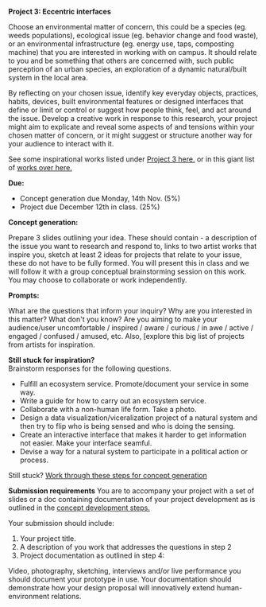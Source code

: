 **Project 3: Eccentric interfaces**

Choose an environmental matter of concern, this could be a species (eg. weeds populations), ecological issue (eg. behavior change and food waste), or an environmental infrastructure (eg. energy use, taps, composting machine) that you are interested in working with on campus. It should relate to you and be something that others are concerned with, such public perception of an urban species, an exploration of a dynamic natural/built system in the local area.   

By reflecting on your chosen issue, identify key everyday objects, practices, habits, devices, built environmental features or designed interfaces that define or limit or control or suggest how people think, feel, and act around the issue. Develop a creative work in response to this research, your project might aim to explicate and reveal some aspects of and tensions within your chosen matter of concern, or it might suggest or structure another way for your audience to interact with it. 

See some inspirational works listed under [Project 3 here.](www.des.tegabrain.com) or in this giant list of [works over here.](https://github.com/tegacodes/Dark-Ecology-Studio/blob/master/practice.md)

**Due:**   

* Concept generation due Monday, 14th Nov. (5%)  
* Project due December 12th in class. (25%)  

**Concept generation:**  

Prepare 3 slides outlining your idea. These should contain - a description of the issue you want to research and respond to, links to two artist works that inspire you, sketch at least 2 ideas for projects that relate to your issue, these do not have to be fully formed. You will present this in class and we will follow it with a group conceptual brainstorming session on this work. You may choose to collaborate or work independently.

**Prompts:**

What are the questions that inform your inquiry? Why are you interested in this matter? What don't you know?
Are you aiming to make your audience/user uncomfortable / inspired / aware / curious / in awe / active / engaged / confused / amused, etc.
Also, [explore this big list of projects from artists for inspiration.

**Still stuck for inspiration?**  
Brainstorm responses for the following questions.

* Fulfill an ecosystem service. Promote/document your service in some way.
* Write a guide for how to carry out an ecosystem service.
* Collaborate with a non-human life form. Take a photo.
* Design a data visualization/viceralization project of a natural system and then try to flip who is being sensed and who is doing the sensing.
* Create an interactive interface that makes it harder to get information not easier. Make your interface seamful.
* Devise a way for a natural system to participate in a political action or process.

Still stuck? [Work through these steps for concept generation](https://github.com/tegacodes/Dark-Ecology-Studio/blob/master/concept-dev.md)

**Submission requirements**
You are to accompany your project with a set of slides or a doc containing documentation of your project development as is outlined in the [concept development steps.](https://github.com/tegacodes/Dark-Ecology-Studio/blob/master/concept-dev.md)

Your submission should include:
1. Your project title.
2. A description of you work that addresses the questions in step 2
3. Project documentation as outlined in step 4: 

Video, photography, sketching, interviews and/or live performance you should document your prototype in use. Your documentation should demonstrate how your design proposal will innovatively extend human-environment relations.

